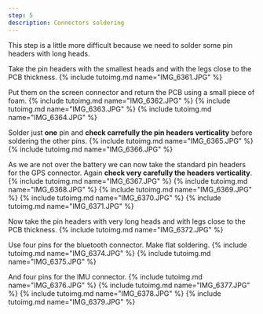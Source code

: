```yaml
---
step: 5
description: Connectors soldering
---
```


This step is a little more difficult because we need to solder some pin headers with long heads.

Take the pin headers with the smallest heads and with the legs close to the PCB thickness.
{% include tutoimg.md name="IMG_6361.JPG" %}

Put them on the screen connector and return the PCB using a small piece of foam.
{% include tutoimg.md name="IMG_6362.JPG" %}
{% include tutoimg.md name="IMG_6363.JPG" %}
{% include tutoimg.md name="IMG_6364.JPG" %}

Solder just **one** pin and **check carrefully the pin headers verticality** before soldering the other pins.
{% include tutoimg.md name="IMG_6365.JPG" %}
{% include tutoimg.md name="IMG_6366.JPG" %}

As we are not over the battery we can now take the standard pin headers for the GPS connector. Again **check very carefully the headers verticality**.
{% include tutoimg.md name="IMG_6367.JPG" %}
{% include tutoimg.md name="IMG_6368.JPG" %}
{% include tutoimg.md name="IMG_6369.JPG" %}
{% include tutoimg.md name="IMG_6370.JPG" %}
{% include tutoimg.md name="IMG_6371.JPG" %}

Now take the pin headers with very long heads and with legs close to the PCB thickness.
{% include tutoimg.md name="IMG_6372.JPG" %}

Use four pins for the bluetooth connector. Make flat soldering.
{% include tutoimg.md name="IMG_6374.JPG" %}
{% include tutoimg.md name="IMG_6375.JPG" %}

And four pins for the IMU connector.
{% include tutoimg.md name="IMG_6376.JPG" %}
{% include tutoimg.md name="IMG_6377.JPG" %}
{% include tutoimg.md name="IMG_6378.JPG" %}
{% include tutoimg.md name="IMG_6379.JPG" %}

